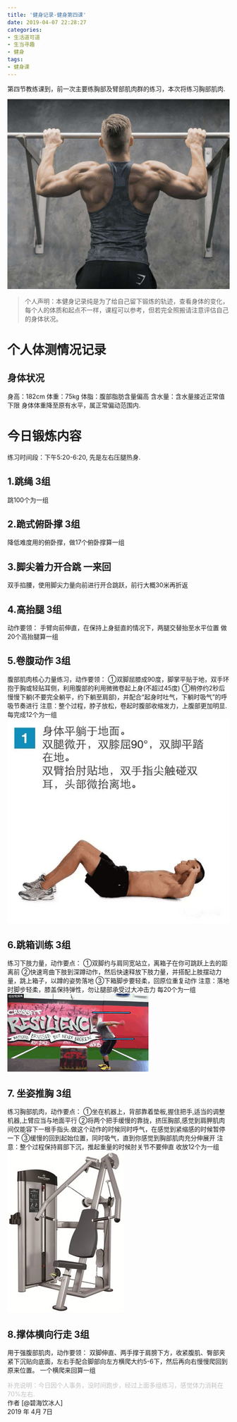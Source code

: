 ```yaml
---
title: '健身记录-健身第四课'
date: 2019-04-07 22:28:27
categories:
- 生活道可道
- 生当寻趣
- 健身
tags:
- 健身课
---
```





第四节教练课到，前一次主要练胸部及臂部肌肉群的练习，本次将练习胸部肌肉.

![](https://raw.githubusercontent.com/liruixue/muqiaosite/master/images/life-gym/class4-home.jpg)
<!-- more -->
>个人声明：本健身记录纯是为了给自己留下锻炼的轨迹，查看身体的变化，每个人的体质和起点不一样，课程可以参考，但若完全照搬请注意评估自己的身体状况。


#  个人体测情况记录
##  身体状况
身高：182cm
体重：75kg
体脂：腹部脂肪含量偏高
含水量：含水量接近正常值下限
身体体重降至原有水平，属正常偏动范围内.
#  今日锻炼内容
练习时间段：下午5:20-6:20, 先是左右压腿热身.
##  1.跳绳   3组
跳100个为一组
##  2.跪式俯卧撑   3组
降低难度用的俯卧撑，做17个俯卧撑算一组
##  3.脚尖着力开合跳  一来回
双手掐腰，使用脚尖力量向前进行开合跳跃，前行大概30米再折返
##  4.高抬腿   3组
动作要领：
手臂向前伸直，在保持上身挺直的情况下，两腿交替抬至水平位置
做20个高抬腿算一组
##  5.卷腹动作  3组
腹部肌肉核心力量练习，动作要领：
①双脚屈膝成90度，脚掌平贴于地，双手环抱于胸或轻贴耳侧，利用腹部的利用微微卷起上身(不超过45度)
①稍停约2秒后慢慢下躺(不要完全躺平，约下躺至肩部)，并配合“起身时吐气，下躺时吸气”的呼吸节奏进行
注意：整个过程，脖子放松，卷起时腹部收缩发力，上腹部更加明显.
每完成12个为一组
![](https://raw.githubusercontent.com/liruixue/muqiaosite/master/images/life-gym/class4-juanfu.gif)
##  6.跳箱训练  3组
练习下肢力量，动作要点：
①双脚约与肩同宽站立，离箱子在你可跳跃上去的距离前
②快速弯曲下肢到深蹲动作，然后快速释放下肢力量，并搭配上肢摆动力量，跳上箱子，以蹲的姿势落地
③下箱脚步要轻柔，回原位重复动作
注意：落地时脚步轻柔，膝盖保持弹性，勿让腿部承受过大冲击力
每20个为一组
![](https://raw.githubusercontent.com/liruixue/muqiaosite/master/images/life-gym/class4-jump-box.gif)
##  7. 坐姿推胸  3组
练习胸部肌肉，动作要点：
①坐在机器上，背部靠着垫板,握住把手,适当的调整机器,上臂应当与地面平行
②将两个把手缓慢的靠拢，挤压胸部,感觉到肩胛肌肉间仅能容下一根手指头.做这个动作的时候同时呼气，在感觉到紧缩感的时候暂停一下
③缓慢的回到起始位置，同时吸气，直到你感觉到胸部肌肉充分伸展开
注意：整个过程保持肩部下沉，推起重量的时候肘关节不要伸直
收放12个为一组
![](https://raw.githubusercontent.com/liruixue/muqiaosite/master/images/life-gym/class4-seat-chest.jpg)
##  8.撑体横向行走  3组
用于强腹部肌肉，动作要领：
双脚伸直、两手撑于肩膀下方，收紧腹肌、臀部夹紧下沉贴向底面，左右手配合脚部向左方横爬大约5-6下，然后再向右慢慢爬回到原来位置。
一个横爬来回算一组

<font color=#c3c3c3>补充说明：今日因个人事务，没时间跑步，经过上面多组练习，感觉体力消耗在70%左右.</font>
</br>
作者 [@碧海饮冰人]    
2019 年 4月 7日    




